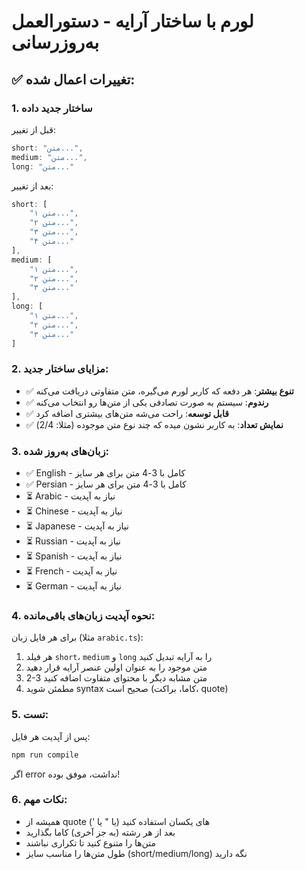# لورم با ساختار آرایه - دستورالعمل به‌روزرسانی

## ✅ تغییرات اعمال شده:

### 1. ساختار جدید داده

قبل از تغییر:

```typescript
short: "متن...",
medium: "متن...",
long: "متن..."
```

بعد از تغییر:

```typescript
short: [
    "متن ۱...",
    "متن ۲...",
    "متن ۳...",
    "متن ۴..."
],
medium: [
    "متن ۱...",
    "متن ۲...",
    "متن ۳..."
],
long: [
    "متن ۱...",
    "متن ۲...",
    "متن ۳..."
]
```

### 2. مزایای ساختار جدید:

- ✅ **تنوع بیشتر**: هر دفعه که کاربر لورم می‌گیره، متن متفاوتی دریافت می‌کنه
- ✅ **رندوم**: سیستم به صورت تصادفی یکی از متن‌ها رو انتخاب می‌کنه
- ✅ **قابل توسعه**: راحت می‌شه متن‌های بیشتری اضافه کرد
- ✅ **نمایش تعداد**: به کاربر نشون میده که چند نوع متن موجوده (مثلا: 2/4)

### 3. زبان‌های به‌روز شده:

- ✅ English - کامل با 3-4 متن برای هر سایز
- ✅ Persian - کامل با 3-4 متن برای هر سایز
- ⏳ Arabic - نیاز به آپدیت
- ⏳ Chinese - نیاز به آپدیت
- ⏳ Japanese - نیاز به آپدیت
- ⏳ Russian - نیاز به آپدیت
- ⏳ Spanish - نیاز به آپدیت
- ⏳ French - نیاز به آپدیت
- ⏳ German - نیاز به آپدیت

### 4. نحوه آپدیت زبان‌های باقی‌مانده:

برای هر فایل زبان (مثلا `arabic.ts`):

1. هر فیلد `short`، `medium` و `long` را به آرایه تبدیل کنید
2. متن موجود را به عنوان اولین عنصر آرایه قرار دهید
3. 2-3 متن مشابه دیگر با محتوای متفاوت اضافه کنید
4. مطمئن شوید syntax صحیح است (کاما، براکت، quote)

### 5. تست:

پس از آپدیت هر فایل:

```bash
npm run compile
```

اگر error نداشت، موفق بوده!

### 6. نکات مهم:

- همیشه از quote های یکسان استفاده کنید (یا " یا ')
- بعد از هر رشته (به جز آخری) کاما بگذارید
- متن‌ها را متنوع کنید تا تکراری نباشند
- طول متن‌ها را مناسب سایز (short/medium/long) نگه دارید
